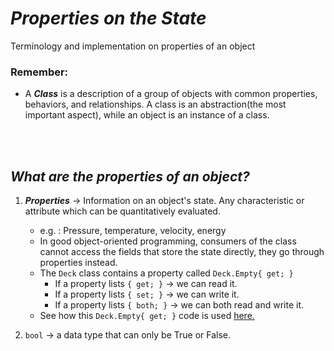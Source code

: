 # ***Properties on the State***
Terminology and implementation on properties of an object

### Remember:

- A ***Class*** is a description of a group of objects with common properties, behaviors, and relationships. A class is an abstraction(the most important aspect), while an object is an instance of a class.

<br></br>

## ***What are the properties of an object?***
1. ***Properties*** → Information on an object's state. Any characteristic or attribute which can be quantitatively evaluated.
    - e.g. : Pressure, temperature, velocity, energy
    - In good object-oriented programming, consumers of the class cannot access the fields that store the state directly, they go through properties instead.
    - The `Deck` class contains a property called `Deck.Empty{ get; }` 
        - If a property lists `{ get; }` → we can read it.
        - If a property lists `{ set; }` → we can write it.
        - If a property lists `{ both; }` → we can both read and write it.
    - See how this `Deck.Empty{ get; }` code is used [here.](PropertyPrac.cs) 

2. `bool` → a data type that can only be True or False.